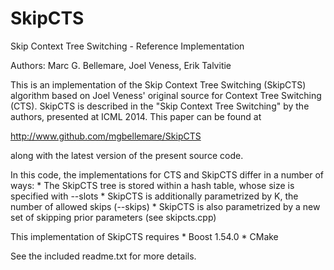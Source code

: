 SkipCTS
=======

Skip Context Tree Switching - Reference Implementation

Authors: Marc G. Bellemare, Joel Veness, Erik Talvitie

This is an implementation of the Skip Context Tree Switching (SkipCTS) algorithm based on
Joel Veness' original source for Context Tree Switching (CTS). SkipCTS is described in
the "Skip Context Tree Switching" by the authors, presented at ICML 2014. This paper can
be found at

http://www.github.com/mgbellemare/SkipCTS

along with the latest version of the present source code.

In this code, the implementations for CTS and SkipCTS differ in a number of ways:
    * The SkipCTS tree is stored within a hash table, whose size is specified with --slots
    * SkipCTS is additionally parametrized by K, the number of allowed skips (--skips) 
    * SkipCTS is also parametrized by a new set of skipping prior parameters (see skipcts.cpp)


This implementation of SkipCTS requires
    * Boost 1.54.0
    * CMake


See the included readme.txt for more details. 
